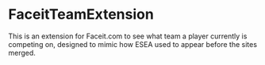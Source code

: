 # FaceitTeamExtension

This is an extension for Faceit.com to see what team a player currently is competing on, designed to mimic how ESEA used to appear before the sites merged.
